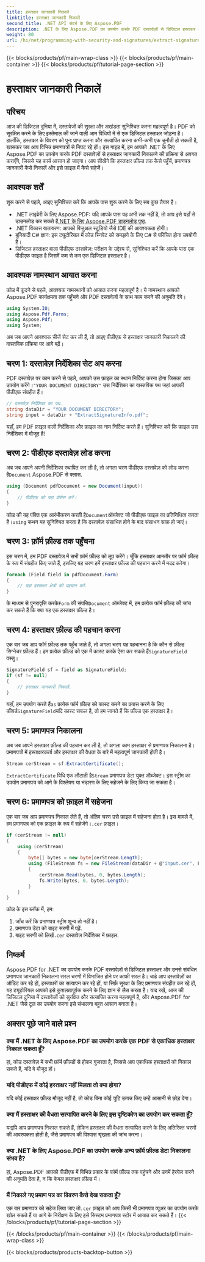 ```yaml
---
title: हस्ताक्षर जानकारी निकालें
linktitle: हस्ताक्षर जानकारी निकालें
second_title: .NET API संदर्भ के लिए Aspose.PDF
description: .NET के लिए Aspose.PDF का उपयोग करके PDF दस्तावेज़ों से डिजिटल हस्ताक्षर और प्रमाणपत्र जानकारी निकालना सीखें। C# डेवलपर्स के लिए एक संपूर्ण चरण-दर-चरण मार्गदर्शिका।
weight: 80
url: /hi/net/programming-with-security-and-signatures/extract-signature-info/
---
```


{{< blocks/products/pf/main-wrap-class >}}
{{< blocks/products/pf/main-container >}}
{{< blocks/products/pf/tutorial-page-section >}}

# हस्ताक्षर जानकारी निकालें

## परिचय

आज की डिजिटल दुनिया में, दस्तावेजों की सुरक्षा और अखंडता सुनिश्चित करना महत्वपूर्ण है। PDF को सुरक्षित करने के लिए इस्तेमाल की जाने वाली आम विधियों में से एक डिजिटल हस्ताक्षर जोड़ना है। हालाँकि, हस्ताक्षर के विवरण को पुनः प्राप्त करना और सत्यापित करना कभी-कभी एक चुनौती हो सकती है, खासकर जब आप विभिन्न प्रमाणपत्रों से निपट रहे हों। इस गाइड में, हम आपको .NET के लिए Aspose.PDF का उपयोग करके PDF दस्तावेज़ों से हस्ताक्षर जानकारी निकालने की प्रक्रिया से अवगत कराएँगे, जिससे यह कार्य आसान हो जाएगा। आप सीखेंगे कि हस्ताक्षर फ़ील्ड तक कैसे पहुँचें, प्रमाणपत्र जानकारी कैसे निकालें और इसे फ़ाइल में कैसे सहेजें।

## आवश्यक शर्तें

शुरू करने से पहले, आइए सुनिश्चित करें कि आपके पास शुरू करने के लिए सब कुछ तैयार है।

-  .NET लाइब्रेरी के लिए Aspose.PDF: यदि आपके पास यह अभी तक नहीं है, तो आप इसे यहाँ से डाउनलोड कर सकते हैं[.NET के लिए Aspose.PDF डाउनलोड पृष्ठ](https://releases.aspose.com/pdf/net/). 
- .NET विकास वातावरण: आपको विजुअल स्टूडियो जैसे IDE की आवश्यकता होगी।
- बुनियादी C# ज्ञान: इस ट्यूटोरियल में कोड स्निपेट को समझने के लिए C# से परिचित होना उपयोगी है।
- डिजिटल हस्ताक्षर वाला पीडीएफ दस्तावेज़: परीक्षण के उद्देश्य से, सुनिश्चित करें कि आपके पास एक पीडीएफ फाइल है जिसमें कम से कम एक डिजिटल हस्ताक्षर है।

## आवश्यक नामस्थान आयात करना

कोड में कूदने से पहले, आवश्यक नामस्थानों को आयात करना महत्वपूर्ण है। ये नामस्थान आपको Aspose.PDF कार्यक्षमता तक पहुँचने और PDF दस्तावेज़ों के साथ काम करने की अनुमति देंगे।

```csharp
using System.IO;
using Aspose.Pdf.Forms;
using Aspose.Pdf;
using System;
```

अब जब आपने आवश्यक चीजें सेट कर ली हैं, तो आइए पीडीएफ से हस्ताक्षर जानकारी निकालने की वास्तविक प्रक्रिया पर आगे बढ़ें।

## चरण 1: दस्तावेज़ निर्देशिका सेट अप करना

 PDF दस्तावेज़ पर काम करने से पहले, आपको उस फ़ाइल का स्थान निर्दिष्ट करना होगा जिसका आप उपयोग करेंगे।`"YOUR DOCUMENT DIRECTORY"` उस निर्देशिका का वास्तविक पथ जहां आपकी पीडीएफ़ संग्रहीत हैं।

```csharp
// दस्तावेज़ निर्देशिका का पथ.
string dataDir = "YOUR DOCUMENT DIRECTORY";
string input = dataDir + "ExtractSignatureInfo.pdf";
```

यहाँ, हम PDF फ़ाइल वाली निर्देशिका और फ़ाइल का नाम निर्दिष्ट करते हैं। सुनिश्चित करें कि फ़ाइल उस निर्देशिका में मौजूद है!

## चरण 2: पीडीएफ दस्तावेज़ लोड करना

 अब जब आपने अपनी निर्देशिका स्थापित कर ली है, तो अगला चरण पीडीएफ दस्तावेज़ को लोड करना है`Document` Aspose.PDF से क्लास.

```csharp
using (Document pdfDocument = new Document(input))
{
    // पीडीएफ को यहां प्रोसेस करें।
}
```

 कोड की यह पंक्ति एक आरंभीकरण करती है`Document`ऑब्जेक्ट जो पीडीएफ फाइल का प्रतिनिधित्व करता है।`using` कथन यह सुनिश्चित करता है कि दस्तावेज़ संसाधित होने के बाद संसाधन साफ़ हो जाएं।

## चरण 3: फ़ॉर्म फ़ील्ड तक पहुँचना

इस चरण में, हम PDF दस्तावेज़ में सभी फ़ॉर्म फ़ील्ड को लूप करेंगे। चूँकि हस्ताक्षर आमतौर पर फ़ॉर्म फ़ील्ड के रूप में संग्रहीत किए जाते हैं, इसलिए यह चरण हमें हस्ताक्षर फ़ील्ड की पहचान करने में मदद करेगा।

```csharp
foreach (Field field in pdfDocument.Form)
{
    // यहां हस्ताक्षर क्षेत्रों की पहचान करें.
}
```

 के माध्यम से पुनरावृत्ति करके`Form` की संपत्ति`Document` ऑब्जेक्ट में, हम प्रत्येक फॉर्म फ़ील्ड की जांच कर सकते हैं कि क्या यह एक हस्ताक्षर फ़ील्ड है।

## चरण 4: हस्ताक्षर फ़ील्ड की पहचान करना

 एक बार जब आप फॉर्म फ़ील्ड तक पहुँच जाते हैं, तो अगला चरण यह पहचानना है कि कौन से फ़ील्ड सिग्नेचर फ़ील्ड हैं। हम प्रत्येक फ़ील्ड को एक में कास्ट करके ऐसा कर सकते हैं`SignatureField` वस्तु।

```csharp
SignatureField sf = field as SignatureField;
if (sf != null)
{
    // हस्ताक्षर जानकारी निकालें.
}
```

 यहाँ, हम उपयोग करते हैं`as` प्रत्येक फॉर्म फ़ील्ड को कास्ट करने का प्रयास करने के लिए कीवर्ड`SignatureField`यदि कास्ट सफल है, तो हम जानते हैं कि फ़ील्ड एक हस्ताक्षर है।

## चरण 5: प्रमाणपत्र निकालना

अब जब आपने हस्ताक्षर फ़ील्ड की पहचान कर ली है, तो अगला काम हस्ताक्षर से प्रमाणपत्र निकालना है। प्रमाणपत्रों में हस्ताक्षरकर्ता और हस्ताक्षर की वैधता के बारे में महत्वपूर्ण जानकारी होती है।

```csharp
Stream cerStream = sf.ExtractCertificate();
```

`ExtractCertificate` विधि एक लौटाती है`Stream` प्रमाणपत्र डेटा युक्त ऑब्जेक्ट। इस स्ट्रीम का उपयोग प्रमाणपत्र को आगे के विश्लेषण या भंडारण के लिए सहेजने के लिए किया जा सकता है।

## चरण 6: प्रमाणपत्र को फ़ाइल में सहेजना

 एक बार जब आप प्रमाणपत्र निकाल लेते हैं, तो अंतिम चरण उसे फ़ाइल में सहेजना होता है। इस मामले में, हम प्रमाणपत्र को एक फ़ाइल के रूप में सहेजेंगे।`.cer` फ़ाइल।

```csharp
if (cerStream != null)
{
    using (cerStream)
    {
        byte[] bytes = new byte[cerStream.Length];
        using (FileStream fs = new FileStream(dataDir + @"input.cer", FileMode.CreateNew))
        {
            cerStream.Read(bytes, 0, bytes.Length);
            fs.Write(bytes, 0, bytes.Length);
        }
    }
}
```

कोड के इस ब्लॉक में, हम:

1. जाँच करें कि प्रमाणपत्र स्ट्रीम शून्य तो नहीं है।
2. प्रमाणपत्र डेटा को बाइट सरणी में पढ़ें.
3.  बाइट सरणी को लिखें`.cer` दस्तावेज़ निर्देशिका में फ़ाइल.

## निष्कर्ष

Aspose.PDF for .NET का उपयोग करके PDF दस्तावेज़ों से डिजिटल हस्ताक्षर और उनसे संबंधित प्रमाणपत्र जानकारी निकालना सरल चरणों में विभाजित होने पर काफी सरल है। चाहे आप दस्तावेज़ों का ऑडिट कर रहे हों, हस्ताक्षरों का सत्यापन कर रहे हों, या सिर्फ़ सुरक्षा के लिए प्रमाणपत्र संग्रहीत कर रहे हों, यह ट्यूटोरियल आपको इसे कुशलतापूर्वक करने के लिए ज्ञान से लैस करता है। याद रखें, आज की डिजिटल दुनिया में दस्तावेज़ों को सुरक्षित और सत्यापित करना महत्वपूर्ण है, और Aspose.PDF for .NET जैसे टूल का उपयोग करना इसे संभालना बहुत आसान बनाता है।

## अक्सर पूछे जाने वाले प्रश्न

### क्या मैं .NET के लिए Aspose.PDF का उपयोग करके एक PDF से एकाधिक हस्ताक्षर निकाल सकता हूँ?
हां, कोड दस्तावेज़ में सभी फ़ॉर्म फ़ील्डों से होकर गुजरता है, जिससे आप एकाधिक हस्ताक्षरों को निकाल सकते हैं, यदि वे मौजूद हों।

### यदि पीडीएफ में कोई हस्ताक्षर नहीं मिलता तो क्या होगा?
यदि कोई हस्ताक्षर फ़ील्ड मौजूद नहीं है, तो कोड बिना कोई त्रुटि उत्पन्न किए उन्हें आसानी से छोड़ देगा।

### क्या मैं हस्ताक्षर की वैधता सत्यापित करने के लिए इस दृष्टिकोण का उपयोग कर सकता हूँ?
यद्यपि आप प्रमाणपत्र निकाल सकते हैं, लेकिन हस्ताक्षर की वैधता सत्यापित करने के लिए अतिरिक्त चरणों की आवश्यकता होती है, जैसे प्रमाणपत्र की विश्वास श्रृंखला की जांच करना।

### क्या .NET के लिए Aspose.PDF का उपयोग करके अन्य फ़ॉर्म फ़ील्ड डेटा निकालना संभव है?
हां, Aspose.PDF आपको पीडीएफ में विभिन्न प्रकार के फॉर्म फ़ील्ड तक पहुंचने और उनमें हेरफेर करने की अनुमति देता है, न कि केवल हस्ताक्षर फ़ील्ड में।

### मैं निकाले गए प्रमाण पत्र का विवरण कैसे देख सकता हूँ?
 एक बार प्रमाणपत्र को सहेज लिया जाए तो`.cer` फ़ाइल को आप किसी भी प्रमाणपत्र व्यूअर का उपयोग करके खोल सकते हैं या आगे के निरीक्षण के लिए इसे सिस्टम प्रमाणपत्र स्टोर में आयात कर सकते हैं।
{{< /blocks/products/pf/tutorial-page-section >}}

{{< /blocks/products/pf/main-container >}}
{{< /blocks/products/pf/main-wrap-class >}}

{{< blocks/products/products-backtop-button >}}
